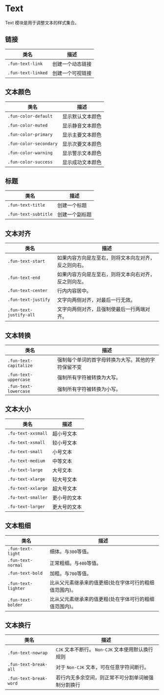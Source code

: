 # Text

Text 模块是用于调整文本的样式集合。

## 链接

| 类名               | 描述             |
| ------------------ | ---------------- |
| `.fun-text-link`   | 创建一个动态链接 |
| `.fun-text-linked` | 创建一个可视链接 |

## 文本颜色

| 类名                   | 描述             |
| ---------------------- | ---------------- |
| `.fun-color-default`   | 显示默认文本颜色 |
| `.fun-color-muted`     | 显示静音文本颜色 |
| `.fun-color-primary`   | 显示主要文本颜色 |
| `.fun-color-secondary` | 显示次要文本颜色 |
| `.fun-color-warning`   | 显示警示文本颜色 |
| `.fun-color-success`   | 显示成功文本颜色 |

## 标题

| 类名                 | 描述           |
| -------------------- | -------------- |
| `.fun-text-title`    | 创建一个标题   |
| `.fun-text-subtitle` | 创建一个副标题 |

## 文本对齐

| 类名                    | 描述                                                 |
| ----------------------- | ---------------------------------------------------- |
| `.fun-text-start`       | 如果内容方向是左至右，则将文本向左对齐，反之则向右。 |
| `.fun-text-end`         | 如果内容方向是左至右，则将文本向右对齐，反之则向左。 |
| `.fun-text-center`      | 行内内容居中。                                       |
| `.fun-text-justify`     | 文字向两侧对齐，对最后一行无效。                     |
| `.fun-text-justify-all` | 文字向两侧对齐，且强制使最后一行两端对齐。           |

## 文本转换

| 类名                   | 描述                                               |
| ---------------------- | -------------------------------------------------- |
| `.fun-text-capitalize` | 强制每个单词的首字母转换为大写。其他的字符保留不变 |
| `.fun-text-uppercase`  | 强制所有字符被转换为大写。                         |
| `.fun-text-lowercase`  | 强制所有字符被转换为小写。                         |

## 文本大小

| 类名               | 描述         |
| ------------------ | ------------ |
| `.fu-text-xxsmall` | 超小号文本   |
| `.fu-text-xsmall`  | 较小号文本   |
| `.fu-text-small`   | 小号文本     |
| `.fu-text-medium`  | 中等文本     |
| `.fu-text-large`   | 大号文本     |
| `.fu-text-xlarge`  | 较大号文本   |
| `.fu-text-xxlarge` | 超大号文本   |
| `.fu-text-smaller` | 更小号的文本 |
| `.fu-text-larger`  | 更大号的文本 |

## 文本粗细

| 类名                | 描述                                                   |
| ------------------- | ------------------------------------------------------ |
| `.fun-text-light`   | 细体。与`300`等值。                                    |
| `.fun-text-normal`  | 正常粗细。与`400`等值。                                |
| `.fun-text-bold`    | 加粗。与`700`等值。                                    |
| `.fun-text-lighter` | 比从父元素继承来的值更细(处在字体可行的粗细值范围内)。 |
| `.fun-text-bolder`  | 比从父元素继承来的值更粗(处在字体可行的粗细值范围内)。 |

## 文本换行

| 类名                   | 描述                                               |
| ---------------------- | -------------------------------------------------- |
| `.fun-text-nowrap`     | `CJK` 文本不断行。 `Non-CJK` 文本使用默认换行规则  |
| `.fun-text-break-all`  | 对于 `Non-CJK` 文本，可在任意字符间断行。          |
| `.fun-text-break-word` | 若行内无多余空间，则正常不可分割单词被强制分割换行 |
